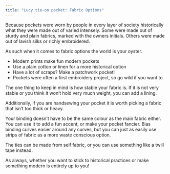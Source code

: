 ```yaml
---
title: "Lucy tie-on pocket: Fabric Options"
---
```


Because pockets were worn by people in every layer of society historically what they were made out of varied intensely. Some were made out of sturdy and plain fabrics, marked with the owners initials. Others were made out of lavish silks or richly embroidered.

As such when it comes to fabric options the world is your oyster.

- Modern prints make fun modern pockets
- Use a plain cotton or linen for a more historical option
- Have a lot of scraps? Make a patchwork pocket!
- Pockets were often a first embroidery project, so go wild if you want to

The one thing to keep in mind is how stable your fabric is. If it is not very stable or you think it won’t hold very much weight, you can add a lining.

Additionally, if you are handsewing your pocket it is worth picking a fabric that isn’t too thick or heavy.

Your binding doesn’t have to be the same colour as the main fabric either. You can use it to add a fun accent, or make your pocket fancier. Bias binding curves easier around any curves, but you can just as easily use strips of fabric as a more waste conscious option.

The ties can be made from self fabric, or you can use something like a twill tape instead.

As always, whether you want to stick to historical practices or make something modern is entirely up to you!
